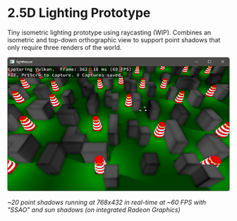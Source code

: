 # 2.5D Lighting Prototype

Tiny isometric lighting prototype using raycasting (WIP).
Combines an isometric and top-down orthographic view to support point shadows that only require three renders of the world.

![](image.png)

*~20 point shadows running at 768x432 in real-time at ~60 FPS with "SSAO" and sun shadows (on integrated Radeon Graphics)*